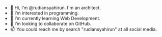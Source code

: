- 👋 Hi, I’m @rudiansyahirun. I'm an architect.
- 👀 I’m interested in programming.
- 🌱 I’m currently learning Web Development.
- 💞️ I’m looking to collaborate on GitHub.
- 📫 You could reach me by search "rudiansyahirun" at all social media.

<!---
rudiansyahirun/rudiansyahirun is a ✨ special ✨ repository because its `README.md` (this file) appears on your GitHub profile.
You can click the Preview link to take a look at your changes.
--->
